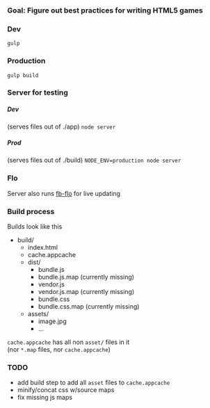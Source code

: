 ### Goal: Figure out best practices for writing HTML5 games

### Dev
`gulp`

### Production
`gulp build`

### Server for testing
##### Dev
(serves files out of ./app)
`node server`
##### Prod
(serves files out of ./build)
`NODE_ENV=production node server`

### Flo
Server also runs [fb-flo](http://facebook.github.io/fb-flo/) for live updating

### Build process
Builds look like this

- build/
  - index.html
  - cache.appcache
  - dist/
    - bundle.js
    - bundle.js.map (currently missing)
    - vendor.js
    - vendor.js.map (currently missing)
    - bundle.css
    - bundle.css.map (currently missing)
  - assets/
    - image.jpg
    - ...

`cache.appcache` has all non `asset/` files in it  
(nor `*.map` files, nor `cache.appcache`)

### TODO
- add build step to add all `asset` files to `cache.appcache`
- minify/concat css w/source maps
- fix missing js maps

